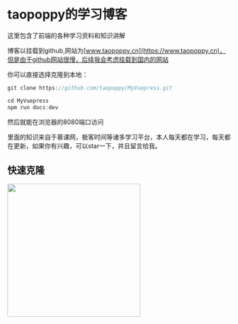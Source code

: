 # taopoppy的学习博客

这里包含了前端的各种学习资料和知识讲解

博客以挂载到github,网站为[www.taopoppy.cn](https://www.taopoppy.cn)，但是由于github网站很慢，后续我会考虑挂载到国内的网站

你可以直接选择克隆到本地：
```javascript
git clone https://github.com/taopoppy/MyVuepress.git

cd MyVuepress
npm run docs:dev
```
然后就能在浏览器的8080端口访问

里面的知识来自于慕课网，极客时间等诸多学习平台，本人每天都在学习，每天都在更新，如果你有兴趣，可以star一下，并且留言给我。

## 快速克隆

<a href='https://gitclone.com'><img src='https://gitclone.com/img/title.ico' style='width:300px;'/></a>
